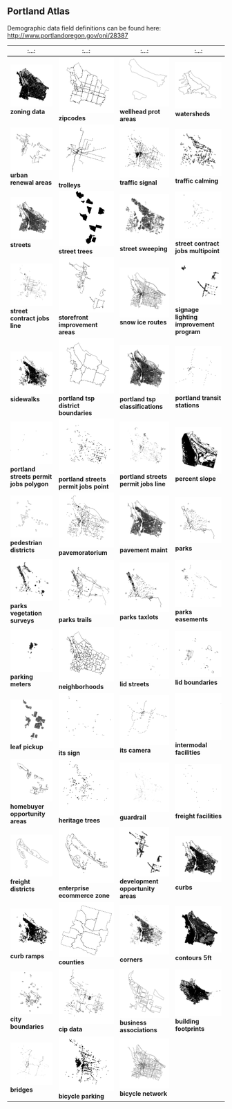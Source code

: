 ## Portland Atlas

Demographic data field definitions can be found here: http://www.portlandoregon.gov/oni/28387

:...:|:...:|:...:|:...:
--- | --- | --- | ---
![](png/zoning-data.shp.png) **zoning data** | ![](png/zipcodes.shp.png) **zipcodes** | ![](png/wellhead-prot-areas.shp.png) **wellhead prot areas** | ![](png/watersheds.shp.png) **watersheds**
![](png/urban-renewal-areas.shp.png) **urban renewal areas** | ![](png/trolleys.shp.png) **trolleys** | ![](png/traffic-signal.shp.png) **traffic signal** | ![](png/traffic-calming.shp.png) **traffic calming**
![](png/streets.shp.png) **streets** | ![](png/street-trees.shp.png) **street trees** | ![](png/street-sweeping.shp.png) **street sweeping** | ![](png/street-contract-jobs-multipoint.shp.png) **street contract jobs multipoint**
![](png/street-contract-jobs-line.shp.png) **street contract jobs line** | ![](png/storefront-improvement-areas.shp.png) **storefront improvement areas** | ![](png/snow-ice-routes.shp.png) **snow ice routes** | ![](png/signage-lighting-improvement-program.shp.png) **signage lighting improvement program**
![](png/sidewalks.shp.png) **sidewalks** | ![](png/portland-tsp-district-boundaries.shp.png) **portland tsp district boundaries** | ![](png/portland-tsp-classifications.shp.png) **portland tsp classifications** | ![](png/portland-transit-stations.shp.png) **portland transit stations**
![](png/portland-streets-permit-jobs-polygon.shp.png) **portland streets permit jobs polygon** | ![](png/portland-streets-permit-jobs-point.shp.png) **portland streets permit jobs point** | ![](png/portland-streets-permit-jobs-line.shp.png) **portland streets permit jobs line** | ![](png/percent-slope.shp.png) **percent slope**
![](png/pedestrian-districts.shp.png) **pedestrian districts** | ![](png/pavemoratorium.shp.png) **pavemoratorium** | ![](png/pavement-maint.shp.png) **pavement maint** | ![](png/parks.shp.png) **parks**
![](png/parks-vegetation-surveys.shp.png) **parks vegetation surveys** | ![](png/parks-trails.shp.png) **parks trails** | ![](png/parks-taxlots.shp.png) **parks taxlots** | ![](png/parks-easements.shp.png) **parks easements**
![](png/parking-meters.shp.png) **parking meters** | ![](png/neighborhoods.shp.png) **neighborhoods** | ![](png/lid-streets.shp.png) **lid streets** | ![](png/lid-boundaries.shp.png) **lid boundaries**
![](png/leaf-pickup.shp.png) **leaf pickup** | ![](png/its-sign.shp.png) **its sign** | ![](png/its-camera.shp.png) **its camera** | ![](png/intermodal-facilities.shp.png) **intermodal facilities**
![](png/homebuyer-opportunity-areas.shp.png) **homebuyer opportunity areas** | ![](png/heritage-trees.shp.png) **heritage trees** | ![](png/guardrail.shp.png) **guardrail** | ![](png/freight-facilities.shp.png) **freight facilities**
![](png/freight-districts.shp.png) **freight districts** | ![](png/enterprise-ecommerce-zone.shp.png) **enterprise ecommerce zone** | ![](png/development-opportunity-areas.shp.png) **development opportunity areas** | ![](png/curbs.shp.png) **curbs**
![](png/curb-ramps.shp.png) **curb ramps** | ![](png/counties.shp.png) **counties** | ![](png/corners.shp.png) **corners** | ![](png/contours-5ft.shp.png) **contours 5ft**
![](png/city-boundaries.shp.png) **city boundaries** | ![](png/cip-data.shp.png) **cip data** | ![](png/business-associations.shp.png) **business associations** | ![](png/building-footprints.shp.png) **building footprints**
![](png/bridges.shp.png) **bridges** | ![](png/bicycle-parking.shp.png) **bicycle parking** | ![](png/bicycle-network.shp.png) **bicycle network** |